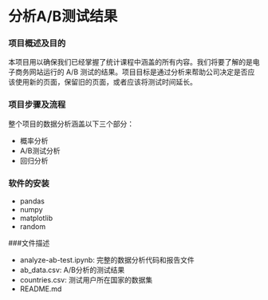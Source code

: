 # 分析A/B测试结果
### 项目概述及目的

本项目用以确保我们已经掌握了统计课程中涵盖的所有内容。我们将要了解的是电子商务网站运行的 A/B 测试的结果。项目目标是通过分析来帮助公司决定是否应该使用新的页面，保留旧的页面，或者应该将测试时间延长。

### 项目步骤及流程

整个项目的数据分析涵盖以下三个部分：

- 概率分析
- A/B测试分析
- 回归分析

### 软件的安装

- pandas
- numpy
- matplotlib
- random

###文件描述

- analyze-ab-test.ipynb: 完整的数据分析代码和报告文件
- ab_data.csv: A/B分析的测试结果
- countries.csv: 测试用户所在国家的数据集
- README.md

